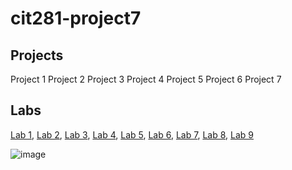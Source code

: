 # cit281-project7

## Projects
Project 1
Project 2
Project 3
Project 4 
Project 5
Project 6
Project 7

## Labs
[Lab 1](https://swarren2.github.io/cit281-lab01/),
[Lab 2](https://swarren2.github.io/cit281-lab02/),
[Lab 3](https://swarren2.github.io/cit281-lab03/),
[Lab 4](https://swarren2.github.io/cit281-lab04/),
[Lab 5](https://swarren2.github.io/cit281-lab05/),
[Lab 6](https://swarren2.github.io/cit281-lab06/),
[Lab 7](https://swarren2.github.io/cit281-lab07/),
[Lab 8](https://swarren2.github.io/cit281-lab08/),
[Lab 9](https://swarren2.github.io/cit281-lab09/)


![image](https://images.unsplash.com/photo-1520962922320-2038eebab146?ixid=MnwxMjA3fDB8MHxwaG90by1wYWdlfHx8fGVufDB8fHx8&ixlib=rb-1.2.1&auto=format&fit=crop&w=668&q=80)

